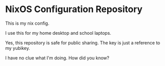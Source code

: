 # NixOS Configuration Repository
This is my nix config.

I use this for my home desktop and school laptops.

Yes, this repository is safe for public sharing. The key is just a reference to my yubikey.

I have no clue what I'm doing. How did you know?